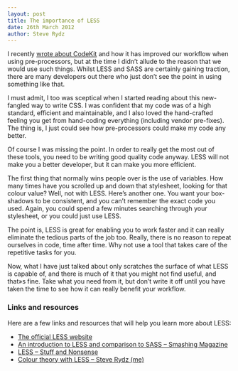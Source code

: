 ```yaml
---
layout: post
title: The importance of LESS
date: 26th March 2012
author: Steve Rydz
---
```


I recently [wrote about CodeKit](/2012/03/23/getting-to-know-codekit/) and how it has improved our workflow when using pre-processors, but at the time I didn’t allude to the reason that we would use such things. Whilst LESS and SASS are certainly gaining traction, there are many developers out there who just don’t see the point in using something like that.

I must admit, I too was sceptical when I started reading about this new-fangled way to write CSS. I was confident that my code was of a high standard, efficient and maintainable, and I also loved the hand-crafted feeling you get from hand-coding everything (including vendor pre-fixes). The thing is, I just could see how pre-processors could make my code any better.

Of course I was missing the point. In order to really get the most out of these tools, you need to be writing good quality code anyway. LESS will not make you a better developer, but it can make you more efficient.

The first thing that normally wins people over is the use of variables. How many times have you scrolled up and down that stylesheet, looking for that colour value? Well, not with LESS. Here’s another one. You want your box-shadows to be consistent, and you can’t remember the exact code you used. Again, you could spend a few minutes searching through your stylesheet, or you could just use LESS.

The point is, LESS is great for enabling you to work faster and it can really eliminate the tedious parts of the job too. Really, there is no reason to repeat ourselves in code, time after time. Why not use a tool that takes care of the repetitive tasks for you.

Now, what I have just talked about only scratches the surface of what LESS is capable of, and there is much of it that you might not find useful, and that»s fine. Take what you need from it, but don’t write it off until you have taken the time to see how it can really benefit your workflow.

### Links and resources

Here are a few links and resources that will help you learn more about LESS:

* [The official LESS website](http://lesscss.org/)
* [An introduction to LESS and comparison to SASS – Smashing Magazine](http://coding.smashingmagazine.com/2011/09/09/an-introduction-to-less-and-comparison-to-sass/)
* [LESS – Stuff and Nonsense](http://www.stuffandnonsense.co.uk/blog/about/less)
* [Colour theory with LESS – Steve Rydz (me)](http://steverydz.com/2012/02/13/colour-theory-with-less/)